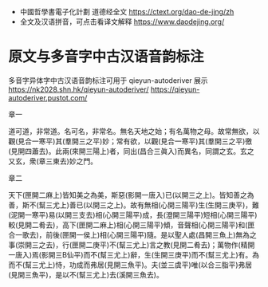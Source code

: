 - 中國哲學書電子化計劃 道德经全文 https://ctext.org/dao-de-jing/zh
- 全文及汉语拼音，可点击看译文解释 https://www.daodejing.org/

# 原文与多音字中古汉语音韵标注

多音字异体字中古汉语音韵标注可用于 qieyun-autoderiver 展示 https://nk2028.shn.hk/qieyun-autoderiver/ https://qieyun-autoderiver.pustot.com/

章一

道可道，非常道。名可名，非常名。無名天地之始；有名萬物之母。故常無欲，以觀(見合一寒平)其(羣開三之平)妙；常有欲，以觀(見合一寒平)其(羣開三之平)徼(見開四蕭去)。此兩(來開三陽上)者，同出(昌合三眞入)而異名，同謂之玄。玄之又玄，衆(章三東去)妙之門。

章二

天下(匣開二麻上)皆知美之為美，斯惡(影開一唐入)已(以開三之上)。皆知善之為善，斯不(幫三尤上)善已(以開三之上)。故有無相(心開三陽平)生(生開三庚平)，難(泥開一寒平)易(以開三支去)相(心開三陽平)成，長(澄開三陽平)短相(心開三陽平)較(見開二肴去)，高下(匣開二麻上)相(心開三陽平)傾，音聲相(心開三陽平)和(匣合一歌去)，前後(匣開一侯上)相(心開三陽平)隨。是以聖人處(昌開三魚上)無為之事(崇開三之去)，行(匣開二庚平)不(幫三尤上)言之教(見開二肴去)；萬物作(精開一唐入)焉(影開三B仙平)而不(幫三尤上)辭，生(生開三庚平)而不(幫三尤上)有。為而不(幫三尤上)恃，功成而弗居(見開三魚平)。夫(並三虞平)唯(以合三脂平)弗居(見開三魚平)，是以不(幫三尤上)去(溪開三魚去)。